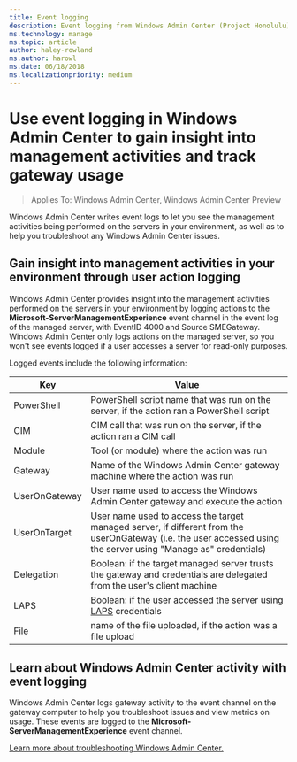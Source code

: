 ```yaml
---
title: Event logging
description: Event logging from Windows Admin Center (Project Honolulu)
ms.technology: manage
ms.topic: article
author: haley-rowland
ms.author: harowl
ms.date: 06/18/2018
ms.localizationpriority: medium
---
```


# Use event logging in Windows Admin Center to gain insight into management activities and track gateway usage

>Applies To: Windows Admin Center, Windows Admin Center Preview

Windows Admin Center writes event logs to let you see the management activities being performed on the servers in your environment, as well as to help you troubleshoot any Windows Admin Center issues.

## Gain insight into management activities in your environment through user action logging

Windows Admin Center provides insight into the management activities performed on the servers in your environment by logging actions to the **Microsoft-ServerManagementExperience** event channel in the event log of the managed server, with EventID 4000 and Source SMEGateway. Windows Admin Center only logs actions on the managed server, so you won't see events logged if a user accesses a server for read-only purposes.

Logged events include the following information:

| Key           | Value                                                                                              |
|---------------|----------------------------------------------------------------------------------------------------|
| PowerShell    | PowerShell script name that was run on the server, if the action ran a PowerShell script |
| CIM           | CIM call that was run on the server, if the action ran a CIM call                        |
| Module        | Tool (or module) where the action was run                                                     |
| Gateway       | Name of the Windows Admin Center gateway machine where the action was run                     |
| UserOnGateway | User name used to access the Windows Admin Center gateway and execute the action                    |
| UserOnTarget  | User name used to access the target managed server, if different from the userOnGateway (i.e. the user accessed using the server using "Manage as" credentials) |
| Delegation    | Boolean: if the target managed server trusts the gateway and credentials are delegated from the user's client machine             |
| LAPS          | Boolean: if the user accessed the server using [LAPS](https://technet.microsoft.com/mt227395.aspx) credentials                          |
| File          | name of the file uploaded, if the action was a file upload                                |

## Learn about Windows Admin Center activity with event logging

Windows Admin Center logs gateway activity to the event channel on the gateway computer to help you troubleshoot issues and view metrics on usage. These events are logged to the **Microsoft-ServerManagementExperience** event channel.

[Learn more about troubleshooting Windows Admin Center.](troubleshooting.md)
